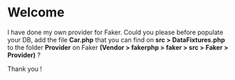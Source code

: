 # Welcome

I have done my own provider for Faker.
Could you please before populate your DB, add the file **Car.php** that you can find on **src > DataFixtures.php** to the folder **Provider** on Faker **(Vendor > fakerphp > faker > src > Faker > Provider)** ?

Thank you !
